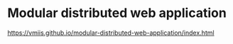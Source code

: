 # Modular distributed web application

https://vmiis.github.io/modular-distributed-web-application/index.html  
